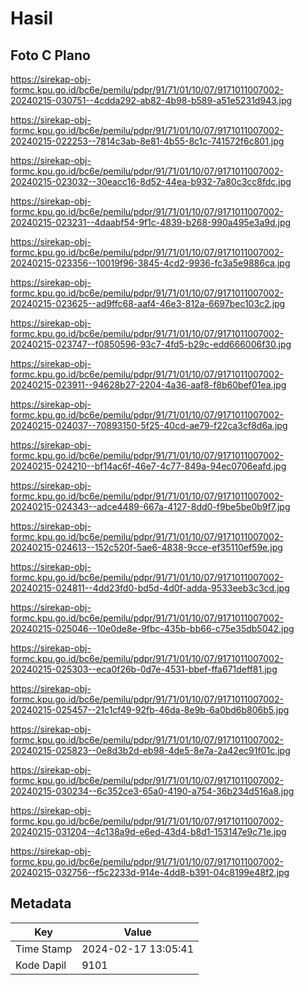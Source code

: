 # Hasil

## Foto C Plano

https://sirekap-obj-formc.kpu.go.id/bc6e/pemilu/pdpr/91/71/01/10/07/9171011007002-20240215-030751--4cdda292-ab82-4b98-b589-a51e5231d943.jpg

https://sirekap-obj-formc.kpu.go.id/bc6e/pemilu/pdpr/91/71/01/10/07/9171011007002-20240215-022253--7814c3ab-8e81-4b55-8c1c-741572f6c801.jpg

https://sirekap-obj-formc.kpu.go.id/bc6e/pemilu/pdpr/91/71/01/10/07/9171011007002-20240215-023032--30eacc16-8d52-44ea-b932-7a80c3cc8fdc.jpg

https://sirekap-obj-formc.kpu.go.id/bc6e/pemilu/pdpr/91/71/01/10/07/9171011007002-20240215-023231--4daabf54-9f1c-4839-b268-990a495e3a9d.jpg

https://sirekap-obj-formc.kpu.go.id/bc6e/pemilu/pdpr/91/71/01/10/07/9171011007002-20240215-023356--10019f96-3845-4cd2-9936-fc3a5e9886ca.jpg

https://sirekap-obj-formc.kpu.go.id/bc6e/pemilu/pdpr/91/71/01/10/07/9171011007002-20240215-023625--ad9ffc68-aaf4-46e3-812a-6697bec103c2.jpg

https://sirekap-obj-formc.kpu.go.id/bc6e/pemilu/pdpr/91/71/01/10/07/9171011007002-20240215-023747--f0850596-93c7-4fd5-b29c-edd666006f30.jpg

https://sirekap-obj-formc.kpu.go.id/bc6e/pemilu/pdpr/91/71/01/10/07/9171011007002-20240215-023911--94628b27-2204-4a36-aaf8-f8b60bef01ea.jpg

https://sirekap-obj-formc.kpu.go.id/bc6e/pemilu/pdpr/91/71/01/10/07/9171011007002-20240215-024037--70893150-5f25-40cd-ae79-f22ca3cf8d6a.jpg

https://sirekap-obj-formc.kpu.go.id/bc6e/pemilu/pdpr/91/71/01/10/07/9171011007002-20240215-024210--bf14ac6f-46e7-4c77-849a-94ec0706eafd.jpg

https://sirekap-obj-formc.kpu.go.id/bc6e/pemilu/pdpr/91/71/01/10/07/9171011007002-20240215-024343--adce4489-667a-4127-8dd0-f9be5be0b9f7.jpg

https://sirekap-obj-formc.kpu.go.id/bc6e/pemilu/pdpr/91/71/01/10/07/9171011007002-20240215-024613--152c520f-5ae6-4838-9cce-ef35110ef59e.jpg

https://sirekap-obj-formc.kpu.go.id/bc6e/pemilu/pdpr/91/71/01/10/07/9171011007002-20240215-024811--4dd23fd0-bd5d-4d0f-adda-9533eeb3c3cd.jpg

https://sirekap-obj-formc.kpu.go.id/bc6e/pemilu/pdpr/91/71/01/10/07/9171011007002-20240215-025046--10e0de8e-9fbc-435b-bb66-c75e35db5042.jpg

https://sirekap-obj-formc.kpu.go.id/bc6e/pemilu/pdpr/91/71/01/10/07/9171011007002-20240215-025303--eca0f26b-0d7e-4531-bbef-ffa671deff81.jpg

https://sirekap-obj-formc.kpu.go.id/bc6e/pemilu/pdpr/91/71/01/10/07/9171011007002-20240215-025457--21c1cf49-92fb-46da-8e9b-6a0bd6b806b5.jpg

https://sirekap-obj-formc.kpu.go.id/bc6e/pemilu/pdpr/91/71/01/10/07/9171011007002-20240215-025823--0e8d3b2d-eb98-4de5-8e7a-2a42ec91f01c.jpg

https://sirekap-obj-formc.kpu.go.id/bc6e/pemilu/pdpr/91/71/01/10/07/9171011007002-20240215-030234--6c352ce3-65a0-4190-a754-36b234d516a8.jpg

https://sirekap-obj-formc.kpu.go.id/bc6e/pemilu/pdpr/91/71/01/10/07/9171011007002-20240215-031204--4c138a9d-e6ed-43d4-b8d1-153147e9c71e.jpg

https://sirekap-obj-formc.kpu.go.id/bc6e/pemilu/pdpr/91/71/01/10/07/9171011007002-20240215-032756--f5c2233d-914e-4dd8-b391-04c8199e48f2.jpg


## Metadata

| Key        | Value               |
| ---------- | ------------------- |
| Time Stamp | 2024-02-17 13:05:41 |
| Kode Dapil | 9101                |



